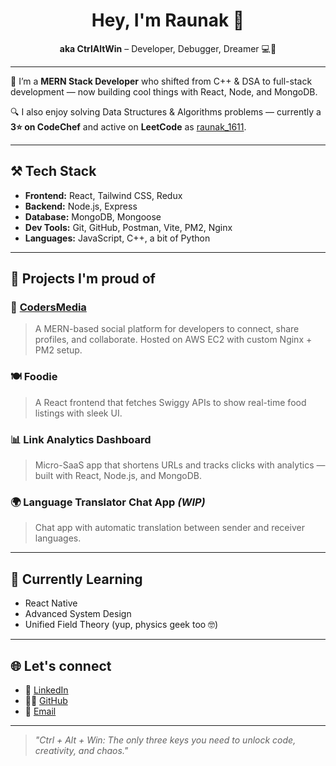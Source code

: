<h1 align="center">Hey, I'm Raunak 👋</h1>
<p align="center">
  <b>aka CtrlAltWin</b> – Developer, Debugger, Dreamer 💻🚀  
</p>

---

🧠 I’m a **MERN Stack Developer** who shifted from C++ & DSA to full-stack development — now building cool things with React, Node, and MongoDB.

🔍 I also enjoy solving Data Structures & Algorithms problems — currently a **3⭐️ on CodeChef** and active on **LeetCode** as [raunak_1611](https://leetcode.com/raunak_1611).

---

## ⚒️ Tech Stack
- **Frontend:** React, Tailwind CSS, Redux
- **Backend:** Node.js, Express
- **Database:** MongoDB, Mongoose
- **Dev Tools:** Git, GitHub, Postman, Vite, PM2, Nginx
- **Languages:** JavaScript, C++, a bit of Python

---

## 🚧 Projects I'm proud of

### 🧠 [CodersMedia](https://github.com/CtrlAltWin/CodersMedia)
> A MERN-based social platform for developers to connect, share profiles, and collaborate. Hosted on AWS EC2 with custom Nginx + PM2 setup.

### 🍽️ Foodie
> A React frontend that fetches Swiggy APIs to show real-time food listings with sleek UI.

### 📊 Link Analytics Dashboard
> Micro-SaaS app that shortens URLs and tracks clicks with analytics — built with React, Node.js, and MongoDB.

### 🌍 Language Translator Chat App *(WIP)*
> Chat app with automatic translation between sender and receiver languages.

---

## 🚀 Currently Learning
- React Native
- Advanced System Design
- Unified Field Theory (yup, physics geek too 🤓)

---

## 🌐 Let's connect

- 💼 [LinkedIn](https://linkedin.com/in/your-link)
- 🧑‍💻 [GitHub](https://github.com/CtrlAltWin)
- 📧 [Email](mailto:your.email@example.com)

---

> *"Ctrl + Alt + Win: The only three keys you need to unlock code, creativity, and chaos."*
